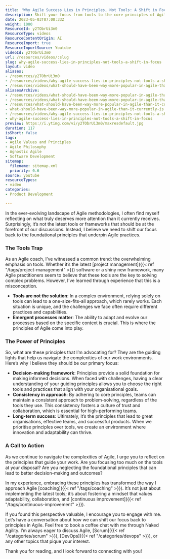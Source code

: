 ```yaml
---
title: 'Why Agile Success Lies in Principles, Not Tools: A Shift in Focus'
description: Shift your focus from tools to the core principles of Agile. Discover how embracing these fundamentals can enhance decision-making and foster innovation.
date: 2023-05-03T07:00:33Z
weight: 1000
ResourceId: y2TObrUi3m0
ResourceType: videos
ResourceContentOrigin: AI
ResourceImport: true
ResourceImportSource: Youtube
videoId: y2TObrUi3m0
url: /resources/videos/:slug
slug: why-agile-success-lies-in-principles-not-tools-a-shift-in-focus
layout: video
aliases:
- /resources/y2TObrUi3m0
- /resources/videos/why-agile-success-lies-in-principles-not-tools-a-shift-in-focus
- /resources/videos/what-should-have-been-way-more-popular-in-agile-than-it-currently-is
aliasesArchive:
- /resources/videos/what-should-have-been-way-more-popular-in-agile-than-it-currently-is
- /resources/videos/what-should-have-been-way-more-popular-in-agile-than-it-currently-is-
- /resources/what-should-have-been-way-more-popular-in-agile-than-it-currently-is-
- what-should-have-been-way-more-popular-in-agile-than-it-currently-is
- /resources/videos/why-agile-success-lies-in-principles-not-tools-a-shift-in-focus
- why-agile-success-lies-in-principles-not-tools-a-shift-in-focus
preview: https://i.ytimg.com/vi/y2TObrUi3m0/maxresdefault.jpg
duration: 117
isShort: false
tags:
- Agile Values and Principles
- Agile Philosophy
- Agnostic Agile
- Software Development
sitemap:
  filename: sitemap.xml
  priority: 0.6
source: youtube
resourceTypes:
- video
categories:
- Product Development

---
```

In the ever-evolving landscape of Agile methodologies, I often find myself reflecting on what truly deserves more attention than it currently receives. Surprisingly, it’s not the latest tools or frameworks that should be at the forefront of our discussions. Instead, I believe we need to shift our focus back to the foundational principles that underpin Agile practices.

### The Tools Trap

As an Agile coach, I’ve witnessed a common trend: the overwhelming emphasis on tools. Whether it’s the latest [project management]({{< ref "/tags/project-management" >}}) software or a shiny new framework, many Agile practitioners seem to believe that these tools are the key to solving complex problems. However, I’ve learned through experience that this is a misconception. 

- **Tools are not the solution**: In a complex environment, relying solely on tools can lead to a one-size-fits-all approach, which rarely works. Each situation is unique, and the challenges we face often require different practices and capabilities. 
- **Emergent processes matter**: The ability to adapt and evolve our processes based on the specific context is crucial. This is where the principles of Agile come into play.

### The Power of Principles

So, what are these principles that I’m advocating for? They are the guiding lights that help us navigate the complexities of our work environments. Here’s why I believe they should be our primary focus:

- **Decision-making framework**: Principles provide a solid foundation for making informed decisions. When faced with challenges, having a clear understanding of your guiding principles allows you to choose the right tools and practices that align with your organisational goals.
- **Consistency in approach**: By adhering to core principles, teams can maintain a consistent approach to problem-solving, regardless of the tools they use. This consistency fosters a culture of trust and collaboration, which is essential for high-performing teams.
- **Long-term success**: Ultimately, it’s the principles that lead to great organisations, effective teams, and successful products. When we prioritise principles over tools, we create an environment where innovation and adaptability can thrive.

### A Call to Action

As we continue to navigate the complexities of Agile, I urge you to reflect on the principles that guide your work. Are you focusing too much on the tools at your disposal? Are you neglecting the foundational principles that can lead to better decision-making and outcomes?

In my experience, embracing these principles has transformed the way I approach Agile [coaching]({{< ref "/tags/coaching" >}}). It’s not just about implementing the latest tools; it’s about fostering a mindset that values adaptability, collaboration, and [continuous improvement]({{< ref "/tags/continuous-improvement" >}}).

If you found this perspective valuable, I encourage you to engage with me. Let’s have a conversation about how we can shift our focus back to principles in Agile. Feel free to book a coffee chat with me through Naked Agility. I’m always eager to discuss Agile, [Scrum]({{< ref "/categories/scrum" >}}), [DevOps]({{< ref "/categories/devops" >}}), or any other topics that pique your interest. 

Thank you for reading, and I look forward to connecting with you!
